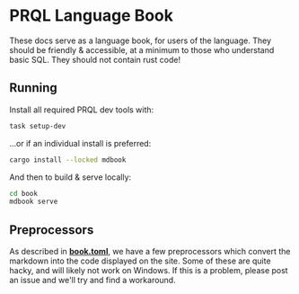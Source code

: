 # PRQL Language Book

These docs serve as a language book, for users of the language. They should
be friendly & accessible, at a minimum to those who understand basic SQL. They
should not contain rust code!

## Running

Install all required PRQL dev tools with:

```sh
task setup-dev
```

...or if an individual install is preferred:

```sh
cargo install --locked mdbook
```

And then to build & serve locally:

```sh
cd book
mdbook serve
```

## Preprocessors

As described in [**book.toml**](book.toml), we have a few preprocessors which
convert the markdown into the code displayed on the site. Some of these are
quite hacky, and will likely not work on Windows. If this is a problem, please
post an issue and we'll try and find a workaround.
